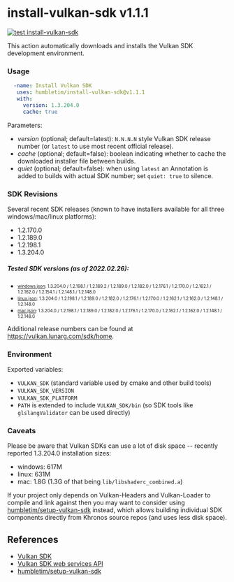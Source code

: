# install-vulkan-sdk v1.1.1

[![test install-vulkan-sdk](https://github.com/humbletim/install-vulkan-sdk/actions/workflows/ci.yml/badge.svg?branch=main)](https://github.com/humbletim/install-vulkan-sdk/actions/workflows/ci.yml)

This action automatically downloads and installs the Vulkan SDK development environment.

### Usage

```yaml
  -name: Install Vulkan SDK
   uses: humbletim/install-vulkan-sdk@v1.1.1
   with:
     version: 1.3.204.0
     cache: true
```

Parameters:
- *version* (optional; default=latest): `N.N.N.N` style Vulkan SDK release number (or `latest` to use most recent official release).
- *cache* (optional; default=false): boolean indicating whether to cache the downloaded installer file between builds.
- *quiet* (optional; default=false): when using `latest` an Annotation is added to builds with actual SDK number; set `quiet: true` to silence.

### SDK Revisions

Several recent SDK releases (known to have installers available for all three windows/mac/linux platforms):
- 1.2.170.0
- 1.2.189.0
- 1.2.198.1
- 1.3.204.0

##### Tested SDK versions (as of 2022.02.26):
  - <sub><sup>[windows.json](https://vulkan.lunarg.com/sdk/versions/windows.json): 1.3.204.0 / 1.2.198.1 / 1.2.189.2 / 1.2.189.0 / 1.2.182.0 / 1.2.176.1 / 1.2.170.0 / 1.2.162.1 / 1.2.162.0 / 1.2.154.1 / 1.2.148.1 / 1.2.148.0</sup></sub>
  - <sub><sup>[linux.json](https://vulkan.lunarg.com/sdk/versions/linux.json): 1.3.204.0 / 1.2.198.1 / 1.2.189.0 / 1.2.182.0 / 1.2.176.1 / 1.2.170.0 / 1.2.162.1 / 1.2.162.0 / 1.2.148.1 / 1.2.148.0</sup></sub>
  - <sub><sup>[mac.json](https://vulkan.lunarg.com/sdk/versions/mac.json): 1.3.204.0 / 1.2.198.1 / 1.2.189.0 / 1.2.182.0 / 1.2.176.1 / 1.2.170.0 / 1.2.162.1 / 1.2.162.0 / 1.2.148.1 / 1.2.148.0</sup></sub>
</sup></sub>

Additional release numbers can be found at https://vulkan.lunarg.com/sdk/home.

### Environment

Exported variables:
- `VULKAN_SDK` (standard variable used by cmake and other build tools)
- `VULKAN_SDK_VERSION`
- `VULKAN_SDK_PLATFORM`
- `PATH` is extended to include `VULKAN_SDK/bin` (so SDK tools like `glslangValidator` can be used directly)

### Caveats

Please be aware that Vulkan SDKs can use a lot of disk space -- recently reported 1.3.204.0 installation sizes:
  - windows: 617M
  - linux: 631M
  - mac: 1.8G (1.3G of that being `lib/libshaderc_combined.a`)

If your project only depends on Vulkan-Headers and Vulkan-Loader to compile and link against then you may want to consider using [humbletim/setup-vulkan-sdk](https://github.com/humbletim/setup-vulkan-sdk) instead, which allows building individual SDK components directly from Khronos source repos (and uses less disk space).

## References
- [Vulkan SDK](https://www.lunarg.com/vulkan-sdk/)
- [Vulkan SDK web services API](https://vulkan.lunarg.com/content/view/latest-sdk-version-api)
- [humbletim/setup-vulkan-sdk](https://github.com/humbletim/setup-vulkan-sdk)
